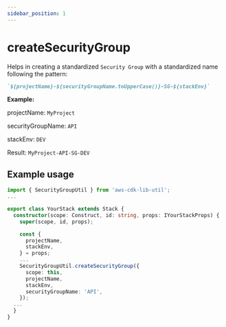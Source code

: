 ```yaml
---
sidebar_position: 1
---
```


# createSecurityGroup
Helps in creating a standardized `Security Group` with a standardized name following the pattern:

```markdown
`${projectName}-${securityGroupName.toUpperCase()}-SG-${stackEnv}`
```
**Example:**

projectName: `MyProject`

securityGroupName: `API`

stackEnv: `DEV`

Result: `MyProject-API-SG-DEV`

## Example usage
```typescript title="YourStack.ts"
import { SecurityGroupUtil } from 'aws-cdk-lib-util';
...

export class YourStack extends Stack {
  constructor(scope: Construct, id: string, props: IYourStackProps) {
    super(scope, id, props);

    const {
      projectName,
      stackEnv,
    } = props;
    ...
    SecurityGroupUtil.createSecurityGroup({
      scope: this,
      projectName,
      stackEnv,
      securityGroupName: 'API',
    });
  ...
  }
}
```
